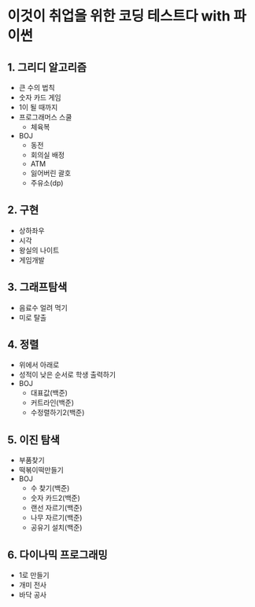 # 이것이 취업을 위한 코딩 테스트다 with 파이썬

## 1. 그리디 알고리즘
- 큰 수의 법칙
- 숫자 카드 게임
- 1이 될 때까지
- 프로그래머스 스쿨
    - 체육복
- BOJ
    - 동전
    - 회의실 배정
    - ATM
    - 잃어버린 괄호
    - 주유소(dp)

## 2. 구현
- 상하좌우
- 시각
- 왕실의 나이트
- 게임개발

## 3. 그래프탐색
- 음료수 얼려 먹기
- 미로 탈출

## 4. 정렬
- 위에서 아래로
- 성적이 낮은 순서로 학생 출력하기
- BOJ
    - 대표값(백준)
    - 커트라인(백준)
    - 수정렬하기2(백준)

## 5. 이진 탐색
- 부품찾기
- 떡볶이떡만들기
- BOJ
    - 수 찾기(백준)
    - 숫자 카드2(백준)
    - 랜선 자르기(백준)
    - 나무 자르기(백준)
    - 공유기 설치(백준)

## 6. 다이나믹 프로그래밍
- 1로 만들기
- 개미 전사
- 바닥 공사